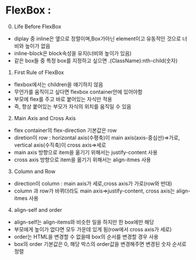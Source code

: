 # FlexBox :
0. Life Before FlexBox
- diplay 중 inline은 옆으로 정렬이며,Box가아닌 element이고 유동적인 것으로 너비와 높이가 없음
- inline-block은 block속성을 유지(너비와 높이가 있음)
- 같은 box들 중 특정 box를 지정하고 싶으면 .(ClassName):nth-child(숫자)
1. First Rule of FlexBox
- flexbox에서는 children을 얘기하지 않음
- 무언가를 움직이고 싶다면 flexbox container안에 있어야함
- 부모에 flex를 주고 바로 붙어있는 자식만 적용
- 즉, 항상 붙어있는 부모가 자식의 위치를 움직일 수 있음
2. Main Axis and Cross Axis
- flex container의 flex-direction 기본값은 row
- diretion이 row : horizontal axis(수평축)이 main axis(axis-중심선)=>가로, vertical axis(수직축)이 cross axis=>세로
- main axis 방향으로 item을 옮기기 위해서는 justify-content 사용
- cross axis 방향으로 item을 옮기기 위해서는 align-itmes 사용
3. Column and Row
- direction이 column : main axis가 세로,cross axis가 가로(row와 반대)
- column 과 row가 바뀌더라도 main axis=>justify-content, cross axis는 align-itmes 사용
4. align-self and order
- align-self는 align-items와 비슷한 일을 하지만 한 box에만 해당
- 부모에게 높이가 없다면 모두 가운데 있게 됨(row에서 cross axis가 세로)
- order는 HTML을 변경할 수 없을때 box의 순서를 변경할 경우 사용
- box의 order 기본값은 0, 해당 박스의 order값을 변경해주면 변경된 숫자 순서로 정렬